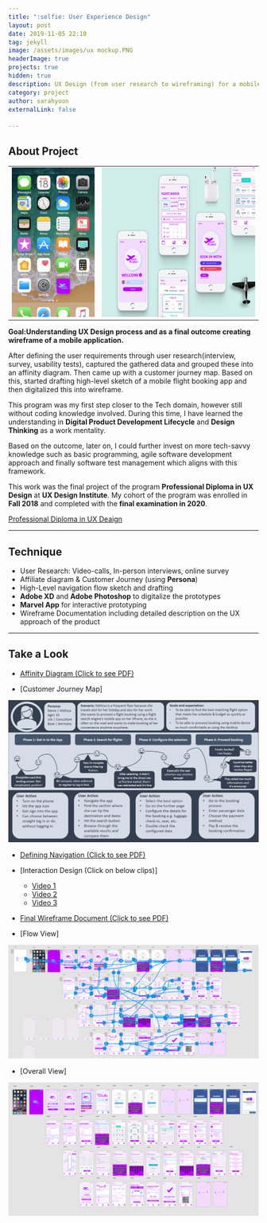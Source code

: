 ```yaml
---
title: ":selfie: User Experience Design"
layout: post
date: 2019-11-05 22:10
tag: jekyll
image: /assets/images/ux mockup.PNG
headerImage: true
projects: true
hidden: true
description: UX Design (from user research to wireframing) for a mobile flight booking app.
category: project
author: sarahyoon
externalLink: false

---
```


## About Project

 <table>
  <tr>
    <td><img src="/assets/images/phoneview.JPG" width=200 height=300></td>
    <td><img src="/assets/images/mockimage.png" width=370 height=300></td>
  </tr>
 </table>

**Goal:Understanding UX Design process and as a final outcome creating wireframe of a mobile application.**

After defining the user requirements through user research(interview, survey, usability tests), captured the gathered data and grouped these into an affinity diagram. Then came up with a customer journey map. Based on this, started drafting high-level sketch of a mobile flight booking app and then digitalized this into wireframe. 

This program was my first step closer to the Tech domain, however still without coding knowledge involved. During this time,  I have learned the understanding in **Digital Product Development Lifecycle** and **Design Thinking** as a work mentality. 

Based on the outcome, later on, I could further invest on more tech-savvy knowledge such as basic programming, agile software development approach and finally software test management which aligns with this framework.

This work was the final project of the program **Professional Diploma in UX Design** at **UX Design Institute**. My cohort of the program was enrolled in **Fall 2018** and completed with the **final examination in 2020**.

[Professional Diploma in UX Deaign](/assets/images/uxdesigndiploma.PNG)


---

## Technique

- User Research: Video-calls, In-person interviews, online survey 
- Affiliate diagram & Customer Journey (using **Persona**)
- High-Level navigation flow sketch and drafting
- **Adobe XD** and **Adobe Photoshop** to digitalize the prototypes
- **Marvel App** for interactive prototyping
- Wireframe Documentation including detailed description on the UX approach of the product

---

## Take a Look
- [Affinity Diagram (Click to see PDF)](/assets/docs/Project5_AffinityDiagram_Yoon_20190925.pdf)
 
- [Customer Journey Map]
<img src="/assets/images/customerjourney.PNG" width=550> 

- [Defining Navigation (Click to see PDF)](/assets/docs/Project10_DefineNavigationforMobile_Yoon_20190926.pdf) 

- [Interaction Design (Click on below clips)]
    - [Video 1](/assets/videos/FinalPrototypeInteraction_video.mp4) 
    - [Video 2](/assets/videos/FinalPrototypeInteraction_video2.mp4) 
    - [Video 3](/assets/videos/FinalPrototypeInteraction_video3.mp4) 
    
- [Final Wireframe Document (Click to see PDF)](/assets/docs/Project16_WireframeforMobile_Yoon_20191105.pdf)
 
- [Flow View]
<img src="/assets/images/PrototypeFlows.PNG" width=550>

- [Overall View]
<img src="/assets/images/Prototype.PNG" width=550>
